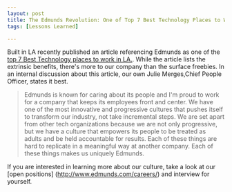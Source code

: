 ```yaml
---
layout: post
title: The Edmunds Revolution: One of Top 7 Best Technology Places to Work in LA
tags: [Lessons Learned]

---
```

Built in LA recently published an article referencing Edmunds as one of the [top 7 Best Technology places to work in LA.](http://www.builtinla.com/2015/04/29/7-companies-advance-your-career-tech-are-hiring-right-now).  While the article lists the extrinsic benefits, there's more to our company than the surface freebies. In an internal discussion about this article, our own Julie Merges,Chief People Officer, states it best.

> Edmunds is known for caring about its people and I'm proud to work for a company that keeps its employees front and center. We have one of the most innovative and progressive cultures that pushes itself to transform our industry, not take incremental steps. We are set apart from other tech organizations because we are not only progressive, but we have a culture that empowers its people to be treated as adults and be held accountable for results. Each of these things are hard to replicate in a meaningful way at another company. Each of these things makes us uniquely Edmunds.

If you are interested in learning more about our culture, take a look at our [open positions] (http://www.edmunds.com/careers/) and interview for yourself. 

</p>




